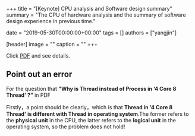 +++
title = "[Keynote] CPU analysis and Software design summary"
summary = "The CPU of hardware analysis and the summary of software design experience in previous time."

date = "2019-05-30T00:00:00+00:00"
tags = []
authors = ["yangjin"]

[header]
image = ""
caption = ""
+++

Click [PDF](https://cdn.coden.hk/c422/weekly-keynote/2019-5-31-yangjin/5.30工作室分享会.pdf) and see details.

## Point out an error

For the question that **"Why is Thread instead of Process in ‘4 Core 8 Thread' ?”** in PDF

Firstly，a point should be clearly，which is that **Thread in '4 Core 8 Thread' is different with Thread in operating system**.The former refers to the **physical unit** in the CPU, the latter refers to the **logical unit** in the operating system, so the problem does not hold!